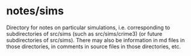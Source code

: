 notes/sims
=======

Directory for notes on particular simulations, i.e. corresponding to
subdirectories of src/sims (such as src/sims/crime3) (or future
subdirectories of src/sims).  There may also be information in md files
in those directories, in comments in source files in those directories,
etc.
